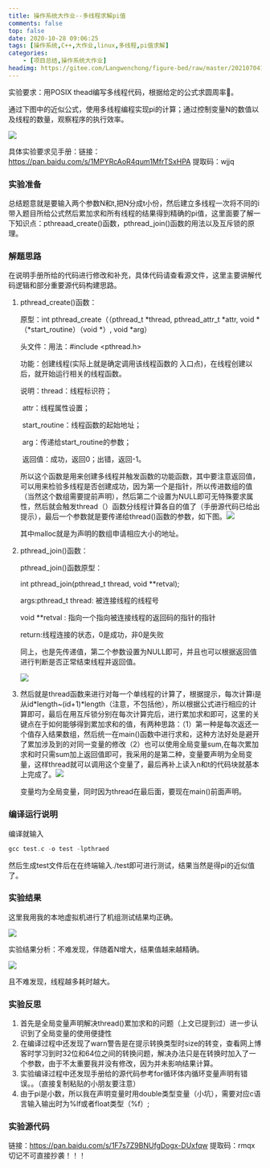 ```yaml
---
title: 操作系统大作业--多线程求解pi值
comments: false
top: false
date: 2020-10-28 09:06:25
tags: [操作系统,C++,大作业,linux,多线程,pi值求解]
categories: 
	- [项目总结,操作系统大作业]
headimg: https://gitee.com/Langwenchong/figure-bed/raw/master/20210704171432.png
---
```


实验要求：用POSIX thead编写多线程代码，根据给定的公式求圆周率🍞。

通过下图中的近似公式，使用多线程编程实现pi的计算；通过控制变量N的数值以及线程的数量，观察程序的执行效率。

![](https://pic.downk.cc/item/5f9928501cd1bbb86b77b382.jpg)

具体实验要求见手册：链接：https://pan.baidu.com/s/1MPYRcAoR4qum1MfrTSxHPA 
提取码：wjjq 

<!-- more -->

### 实验准备

总结题意就是要输入两个参数N和t,把N分成t小份，然后建立多线程一次将不同的i带入题目所给公式然后累加求和所有线程的结果得到精确的pi值，这里面要了解一下知识点：pthreaad_create()函数，pthread_join()函数的用法以及互斥锁的原理。

### 解题思路

在说明手册所给的代码进行修改和补充，具体代码请查看源文件，这里主要讲解代码逻辑和部分重要源代码构建思路。

1. pthread_create()函数：

   原型：int pthread_create（（pthread_t \*thread, pthread_attr_t *attr, void \*（\*start_routine）（void *）, void *arg）

     头文件：用法：#include <pthread.h>

     功能：创建线程(实际上就是确定调用该线程函数的          入口点)，在线程创建以后，就开始运行相关的线程函数。

     说明：thread：线程标识符；

   ​       attr：线程属性设置；

   ​       start_routine：线程函数的起始地址；

   ​       arg：传递给start_routine的参数；

   ​       返回值：成功，返回0；出错，返回-1。

   所以这个函数是用来创建多线程并触发函数的功能函数，其中要注意返回值，可以用来检验多线程是否创建成功，因为第一个是指针，所以传进数组的值（当然这个数组需要提前声明），然后第二个设置为NULL即可无特殊要求属性，然后就会触发thread（）函数分线程计算各自的值了（手册源代码已给出提示），最后一个参数就是要传递给thread()函数的参数，如下图。![](https://pic.downk.cc/item/5f99288d1cd1bbb86b77d045.jpg)

   其中malloc就是为声明的数组申请相应大小的地址。

2. pthread_join()函数：

   pthread_join()函数原型：

   int pthread_join(pthread_t thread, void **retval);

   args:pthread_t thread: 被连接线程的线程号

   void **retval : 指向一个指向被连接线程的返回码的指针的指针

   return:线程连接的状态，0是成功，非0是失败

   同上，也是先传递值，第二个参数设置为NULL即可，并且也可以根据返回值进行判断是否正常结束线程并返回值。

   ![](https://pic.downk.cc/item/5f9928c61cd1bbb86b77f439.jpg)

3. 然后就是thread函数来进行对每一个单线程的计算了，根据提示，每次计算i是从id\*length~(id+1)\*length（注意，不包括他），所以根据公式进行相应的计算即可，最后在用互斥锁分别在每次计算完后，进行累加求和即可，这里的关键点在于如何能够得到累加求和的值，有两种思路：（1）第一种是每次返还一个值存入结果数组，然后统一在main()函数中进行求和，这种方法好处是避开了累加涉及到的对同一变量的修改（2）也可以使用全局变量sum,在每次累加求和时只需sum加上返回值即可，我采用的是第二种，变量要声明为全局变量，这样thread就可以调用这个变量了，最后再补上读入n和t的代码块就基本上完成了。![](https://pic.downk.cc/item/5f99293d1cd1bbb86b7831ad.jpg)

   变量均为全局变量，同时因为thread在最后面，要现在main()前面声明。

### 编译运行说明

编译就输入

```c
gcc test.c -o test -lpthraed
```

然后生成test文件后在在终端输入./test即可进行测试，结果当然是得pi的近似值了。

### 实验结果

这里我用我的本地虚拟机进行了机组测试结果均正确。

![](https://pic.downk.cc/item/5f9929b11cd1bbb86b787f0f.jpg)

实验结果分析：不难发现，伴随着N增大，结果值越来越精确。

![](https://pic.downk.cc/item/5f9cd3141cd1bbb86b867b20.jpg)

且不难发现，线程越多耗时越大。

### 实验反思

1. 首先是全局变量声明解决thread()累加求和的问题（上文已提到过）进一步认识到了全局变量的使用便捷性
2. 在编译过程中还发现了warn警告是在提示转换类型时size的转变，查看网上博客时学习到时32位和64位之间的转换问题，解决办法只是在转换时加入了一个参数，由于不太重要我并没有修改，因为并未影响结果计算。
3. 实验编译过程中还发现手册给的源代码参考for循环体内循环变量声明有错误。。（直接复制粘贴的小朋友要注意）
4. 由于pi是小数，所以我在声明变量时用double类型变量（小坑），需要对应c语言输入输出时为%lf或者float类型（%f）;

### 实验源代码

链接：https://pan.baidu.com/s/1F7s7Z9BNUfgDogx-DUxfqw 
提取码：rmqx 
切记不可直接抄袭！！！